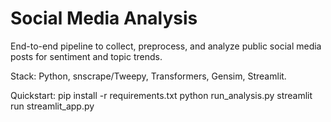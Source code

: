 Social Media Analysis
=====================
End-to-end pipeline to collect, preprocess, and analyze public social media posts for sentiment and topic trends.

Stack: Python, snscrape/Tweepy, Transformers, Gensim, Streamlit.

Quickstart:
  pip install -r requirements.txt
  python run_analysis.py
  streamlit run streamlit_app.py
